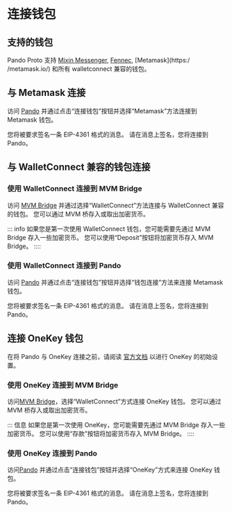 # 连接钱包

## 支持的钱包

Pando Proto 支持 [Mixin Messenger](https://docs.pando.im/docs/wallets/mixin-messenger), [Fennec](https://pando.im/fennec/), [Metamask](https:/ /metamask.io/) 和所有 walletconnect 兼容的钱包。

## 与 Metamask 连接

访问 [Pando](https://app.pando.im/) 并通过点击“连接钱包”按钮并选择“Metamask”方法连接到 Metamask 钱包。

您将被要求签名一条 EIP-4361 格式的消息。 请在消息上签名，您将连接到 Pando。

## 与 WalletConnect 兼容的钱包连接

### 使用 WalletConnect 连接到 MVM Bridge

访问 [MVM Bridge](https://bridge.mvm.app/) 并通过选择“WalletConnect”方法连接与 WalletConnect 兼容的钱包。 您可以通过 MVM 桥存入或取出加密货币。

::: info
如果您是第一次使用 WalletConnect 钱包，您可能需要先通过 MVM Bridge 存入一些加密货币。 您可以使用“Deposit”按钮将加密货币存入 MVM Bridge。
::::

### 使用 WalletConnect 连接到 Pando

访问 [Pando](https://app.pando.im/) 并通过点击“连接钱包”按钮并选择“钱包连接”方法来连接 Metamask 钱包。

您将被要求签名一条 EIP-4361 格式的消息。 请在消息上签名，您将连接到 Pando。

## 连接 OneKey 钱包

在将 Pando 与 OneKey 连接之前，请阅读 [官方文档](https://help.onekey.so/hc/en-us) 以进行 OneKey 的初始设置。

### 使用 OneKey 连接到 MVM Bridge

访问[MVM Bridge](https://bridge.mvm.app/)，选择“WalletConnect”方式连接 OneKey 钱包。 您可以通过 MVM 桥存入或取出加密货币。

::: 信息
如果您是第一次使用 OneKey，您可能需要先通过 MVM Bridge 存入一些加密货币。 您可以使用“存款”按钮将加密货币存入 MVM Bridge。
::::

### 使用 OneKey 连接到 Pando

访问[Pando](https://app.pando.im/) 并通过点击“连接钱包”按钮并选择“OneKey”方式来连接 OneKey 钱包。

您将被要求签名一条 EIP-4361 格式的消息。 请在消息上签名，您将连接到 Pando。